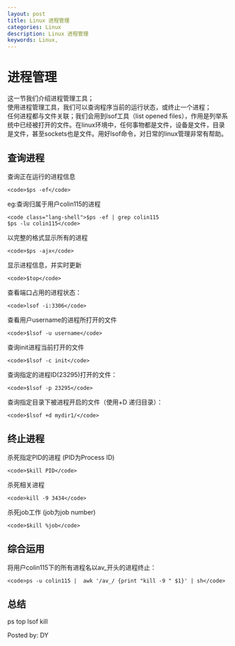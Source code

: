 ```yaml
---
layout: post
title: Linux 进程管理
categories: Linux
description: Linux 进程管理
keywords: Linux, 
---
```


# 进程管理





这一节我们介绍进程管理工具；      
使用进程管理工具，我们可以查询程序当前的运行状态，或终止一个进程；       
任何进程都与文件关联；我们会用到lsof工具（list opened files），作用是列举系统中已经被打开的文件。在linux环境中，任何事物都是文件，设备是文件，目录是文件，甚至sockets也是文件。用好lsof命令，对日常的linux管理非常有帮助。





## 查询进程





查询正在运行的进程信息




    
    <code>$ps -ef</code>





eg:查询归属于用户colin115的进程




    
    <code class="lang-shell">$ps -ef | grep colin115
    $ps -lu colin115</code>





以完整的格式显示所有的进程




    
    <code>$ps -ajx</code>





显示进程信息，并实时更新




    
    <code>$top</code>





查看端口占用的进程状态：




    
    <code>lsof -i:3306</code>





查看用户username的进程所打开的文件




    
    <code>$lsof -u username</code>





查询init进程当前打开的文件




    
    <code>$lsof -c init</code>





查询指定的进程ID(23295)打开的文件：




    
    <code>$lsof -p 23295</code>





查询指定目录下被进程开启的文件（使用+D 递归目录）：




    
    <code>$lsof +d mydir1/</code>





## 终止进程





杀死指定PID的进程 (PID为Process ID)




    
    <code>$kill PID</code>





杀死相关进程




    
    <code>kill -9 3434</code>





杀死job工作 (job为job number)




    
    <code>$kill %job</code>





## 综合运用





将用户colin115下的所有进程名以av_开头的进程终止：




    
    <code>ps -u colin115 |  awk '/av_/ {print "kill -9 " $1}' | sh</code>





## 总结





ps top lsof kill





Posted by: DY




